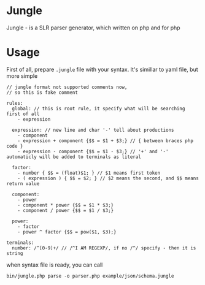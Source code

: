 Jungle
======

Jungle - is a SLR parser generator, which written on php and for php

Usage
=====

First of all, prepare `.jungle` file with your syntax. It's simillar to yaml file, but more simple

```
// jungle format not supported comments now,
// so this is fake comment

rules:
  global: // this is root rule, it specify what will be searching first of all
    - expression

  expression: // new line and char '-' tell about productions
    - component
    - expression + component {$$ = $1 + $3;} // { between braces php code }
    - expression - component {$$ = $1 - $3;} // '+' and '-' automaticly will be added to terminals as literal

  factor:
    - number { $$ = (float)$1; } // $1 means first token
    - ( expression ) { $$ = $2; } // $2 means the second, and $$ means return value

  component:
    - power
    - component * power {$$ = $1 * $3;}
    - component / power {$$ = $1 / $3;}

  power:
    - factor
    - power ^ factor {$$ = pow($1, $3);}

terminals:
  number: /^[0-9]+/ // /^I AM REGEXP/, if no /^/ specify - then it is string
```

when syntax file is ready, you can call

```
bin/jungle.php parse -o parser.php example/json/schema.jungle
```
